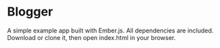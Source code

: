 Blogger
=======

A simple example app built with Ember.js. All dependencies are included.
Download or clone it, then open index.html in your browser.

